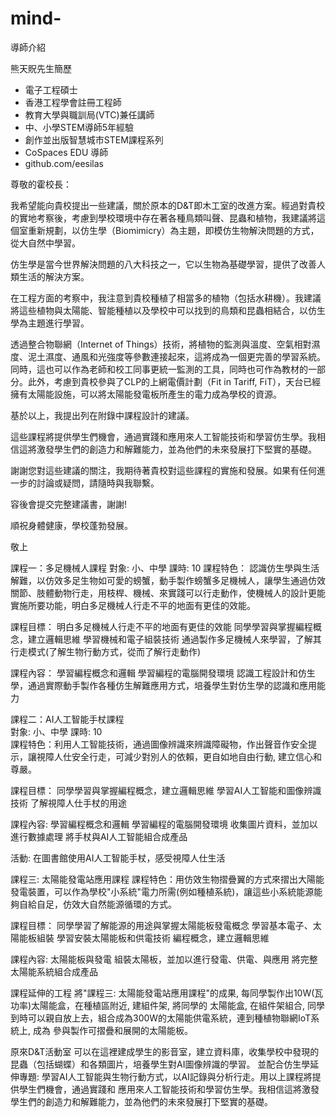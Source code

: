 # mind-
導師介紹

熊天貺先生簡歷
- 電子工程碩士
- 香港工程學會註冊工程師
- 教育大學與職訓局(VTC)兼任講師
- 中、小學STEM導師5年經驗
- 創作並出版智慧城市STEM課程系列
- CoSpaces EDU 導師
- github.com/eesilas
 

尊敬的霍校長：

我希望能向貴校提出一些建議，關於原本的D&T即木工室的改進方案。經過對貴校的實地考察後，考慮到學校環境中存在著各種鳥類叫聲、昆蟲和植物，我建議將這個室重新規劃，以仿生學（Biomimicry）為主題，即模仿生物解決問題的方式，從大自然中學習。

仿生學是當今世界解決問題的八大科技之一，它以生物為基礎學習，提供了改善人類生活的解決方案。

在工程方面的考察中，我注意到貴校種植了相當多的植物（包括水耕機）。我建議將這些植物與太陽能、智能種植以及學校中可以找到的鳥類和昆蟲相結合，以仿生學為主題進行學習。

透過整合物聯網（Internet of Things）技術，將植物的監測與溫度、空氣相對濕度、泥土濕度、通風和光強度等參數連接起來，這將成為一個更完善的學習系統。同時，這也可以作為老師和校工同事更統一監測的工具，同時也可作為教材的一部分。此外，考慮到貴校參與了CLP的上網電價計劃（Fit in Tariff, FiT），天台已經擁有太陽能設施，可以將太陽能發電板所產生的電力成為學校的資源。

基於以上，我提出列在附錄中課程設計的建議。

這些課程將提供學生們機會，通過實踐和應用來人工智能技術和學習仿生學。我相信這將激發學生們的創造力和解難能力，並為他們的未來發展打下堅實的基礎。

謝謝您對這些建議的關注，我期待著貴校對這些課程的實施和發展。如果有任何進一步的討論或疑問，請隨時與我聯繫。

容後會提交完整建議書，謝謝!

順祝身體健康，學校蓬勃發展。

敬上

課程一：多足機械人課程
對象: 小、中學
課時: 10
課程特色：
認識仿生學與生活解難，以仿效多足生物如可愛的螃蟹，動手製作螃蟹多足機械人，讓學生通過仿效關節、肢體動物行走，用枝桿、機械、來實踐可以行走動作，使機械人的設計更能實施所要功能，明白多足機械人行走不平的地面有更佳的效能。

課程目標：
明白多足機械人行走不平的地面有更佳的效能
同學學習與掌握編程概念，建立邏輯思維
學習機械和電子組裝技術
通過製作多足機械人來學習，了解其行走模式(了解生物行動方式，從而了解行走動作)

課程內容：
學習編程概念和邏輯
學習編程的電腦開發環境
認識工程設計和仿生學，通過實際動手製作各種仿生解難應用方式，培養學生對仿生學的認識和應用能力


課程二：AI人工智能手杖課程  
對象: 小、中學
課時: 10                                                 
課程特色：利用人工智能技術，通過圖像辨識來辨識障礙物，作出聲音作安全提示，讓視障人仕安全行走，可減少對別人的依賴，更自如地自由行動, 建立信心和尊嚴。

課程目標：
同學學習與掌握編程概念，建立邏輯思維
學習AI人工智能和圖像辨識技術
了解視障人仕手杖的用途

課程內容:
學習編程概念和邏輯
學習編程的電腦開發環境
收集圖片資料，並加以進行數據處理
將手杖與AI人工智能組合成產品

活動:
在圖書館使用AI人工智能手杖，感受視障人仕生活

課程三: 太陽能發電站應用課程
課程特色：用仿效生物摺疊翼的方式來摺出大陽能發電裝置，可以作為學校"小系統"電力所需(例如種植系統)，讓這些小系統能源能夠自給自足，仿效大自然能源循環的方式。

課程目標：
同學學習了解能源的用途與掌握太陽能板發電概念
學習基本電子、太陽能板組裝
學習安裝太陽能板和供電技術
編程概念，建立邏輯思維

課程內容:
太陽能板與發電
組裝太陽板，並加以進行發電、供電、與應用
將完整太陽能系統組合成產品

課程延伸的工程
將"課程三: 太陽能發電站應用課程"的成果, 每同學製作出10W(瓦功率)太陽能盒，在種植區附近, 建組件架, 將同學的
太陽能盒, 在組件架組合, 同學到時可以親自放上去，組合成為300W的太陽能供電系統，連到種植物聯網IoT系統上, 成為
參與製作可摺疊和展開的太陽能板。

原來D&T活動室
可以在這裡建成學生的影音室，建立資料庫，收集學校中發現的昆蟲（包括蝴蝶）和各類圖片，培養學生對AI圖像辨識的學習。
並配合仿生學延伸專題: 學習AI人工智能與生物行動方式，以AI記錄與分析行走。用以上課程將提供學生們機會，通過實踐和
應用來人工智能技術和學習仿生學。我相信這將激發學生們的創造力和解難能力，並為他們的未來發展打下堅實的基礎。
